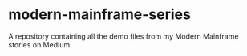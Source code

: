 # modern-mainframe-series
A repository containing all the demo files from my Modern Mainframe stories on Medium.
